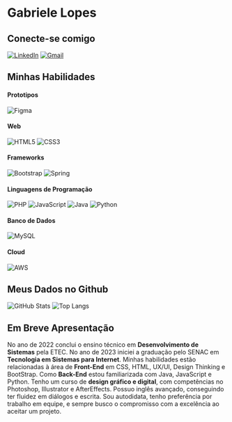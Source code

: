 # Gabriele Lopes
## Conecte-se comigo
[![LinkedIn](https://img.shields.io/badge/LinkedIn-0077B5?style=for-the-badge&logo=linkedin&logoColor=white)](https://www.linkedin.com/in/gabriele-lopes-55315a22b/)
[![Gmail](https://img.shields.io/badge/Gmail-333333?style=for-the-badge&logo=gmail&logoColor=red)](mailto:gabrielelopesbibi@gmail.com)
## Minhas Habilidades 
#### Prototipos
![Figma](https://img.shields.io/badge/Figma-696969?style=for-the-badge&logo=figma&logoColor=figma)
#### Web
![HTML5](https://img.shields.io/badge/HTML5-E34F26?style=for-the-badge&logo=html5&logoColor=white)
![CSS3](https://img.shields.io/badge/CSS3-1572B6?style=for-the-badge&logo=css3&logoColor=white)
#### Frameworks
![Bootstrap](https://img.shields.io/badge/-boostrap-0D1117?style=for-the-badge&logo=bootstrap&labelColor=0D1117)
![Spring](https://img.shields.io/badge/spring-%236DB33F.svg?style=for-the-badge&logo=spring&logoColor=white)
#### Linguagens de Programação
![PHP](https://img.shields.io/badge/PHP-777BB4?style=for-the-badge&logo=php&logoColor=white)
![JavaScript](https://img.shields.io/badge/JavaScript-F7DF1E?style=for-the-badge&logo=javascript&logoColor=black)
![Java](https://img.shields.io/badge/java-%23ED8B00.svg?style=for-the-badge&logo=openjdk&logoColor=white)
![Python](https://img.shields.io/badge/python-3670A0?style=for-the-badge&logo=python&logoColor=ffdd54)
#### Banco de Dados 
![MySQL](https://img.shields.io/badge/MySQL-00000F?style=for-the-badge&logo=mysql&logoColor=white)
#### Cloud
![AWS](https://img.shields.io/badge/AWS-000.svg?style=for-the-badge&logo=amazon-aws&logoColor=white)
## Meus Dados no Github

![GitHub Stats](https://github-readme-stats.vercel.app/api?username=GabrieleLopes0&theme=transparent&bg_color=000&border_color=30A3DC&show_icons=true&icon_color=30A3DC&title_color=E94D5F&text_color=FFF)
![Top Langs](https://github-readme-stats-git-masterrstaa-rickstaa.vercel.app/api/top-langs/?username=GabrieleLopes0&bg_color=000&border_color=30A3DC&title_color=E94D5F&text_color=FFF)

## Em Breve Apresentação
No ano de 2022 conclui o ensino técnico em **Desenvolvimento
de Sistemas** pela ETEC. No ano de 2023 iniciei a graduação pelo SENAC em **Tecnologia em Sistemas para Internet**.
Minhas habilidades estão relacionadas à área de **Front-End** em CSS, HTML, UX/UI, Design Thinking e BootStrap. Como **Back-End** estou familiarizada com Java, JavaScript e Python.
Tenho um curso de **design gráfico e digital**, com competências no Photoshop, Illustrator e AfterEffects.
Possuo inglês avançado, conseguindo ter fluidez em diálogos e escrita.
Sou autodidata, tenho preferência por trabalho em equipe, e sempre busco o compromisso com a excelência ao aceitar um projeto.
